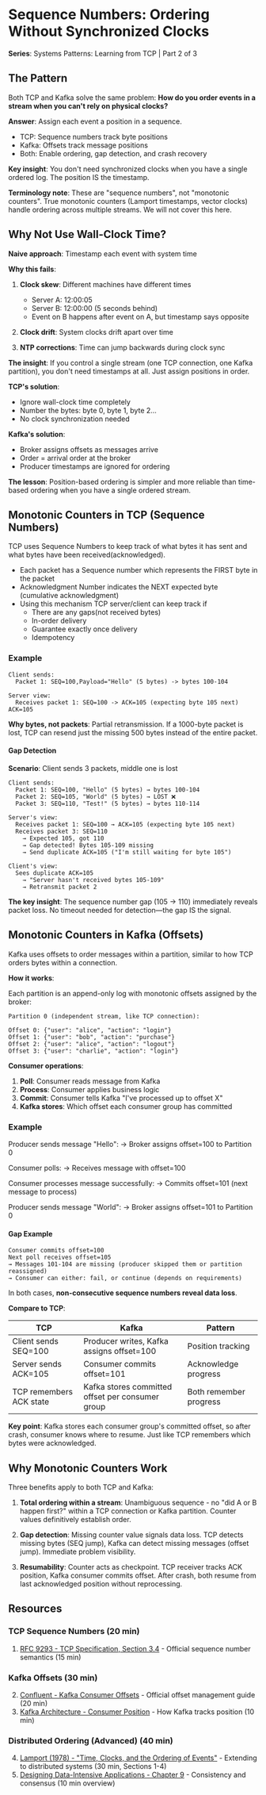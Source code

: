 # Sequence Numbers: Ordering Without Synchronized Clocks

**Series**: Systems Patterns: Learning from TCP | Part 2 of 3

## The Pattern

Both TCP and Kafka solve the same problem: **How do you order events in a stream when you can't rely on physical clocks?**

**Answer**: Assign each event a position in a sequence.

- TCP: Sequence numbers track byte positions
- Kafka: Offsets track message positions
- Both: Enable ordering, gap detection, and crash recovery

**Key insight**: You don't need synchronized clocks when you have a single ordered log. The position IS the timestamp.

**Terminology note**: These are "sequence numbers", not "monotonic counters". True monotonic counters (Lamport timestamps, vector clocks) handle ordering across multiple streams. We will not cover this here.

## Why Not Use Wall-Clock Time?

**Naive approach**: Timestamp each event with system time

**Why this fails**:

1. **Clock skew**: Different machines have different times
   - Server A: 12:00:05
   - Server B: 12:00:00 (5 seconds behind)
   - Event on B happens after event on A, but timestamp says opposite

2. **Clock drift**: System clocks drift apart over time

3. **NTP corrections**: Time can jump backwards during clock sync

**The insight**: If you control a single stream (one TCP connection, one Kafka partition), you don't need timestamps at all. Just assign positions in order.

**TCP's solution**:

- Ignore wall-clock time completely
- Number the bytes: byte 0, byte 1, byte 2...
- No clock synchronization needed

**Kafka's solution**:

- Broker assigns offsets as messages arrive
- Order = arrival order at the broker
- Producer timestamps are ignored for ordering

**The lesson**: Position-based ordering is simpler and more reliable than time-based ordering when you have a single ordered stream.

## Monotonic Counters in TCP (Sequence Numbers)

TCP uses Sequence Numbers to keep track of what bytes it has sent and what bytes have been received(acknowledged).

- Each packet has a Sequence number which represents the FIRST byte in the packet
- Acknowledgment Number indicates the NEXT expected byte (cumulative acknowledgment)
- Using this mechanism TCP server/client can keep track if
  - There are any gaps(not received bytes)
  - In-order delivery
  - Guarantee exactly once delivery
  - Idempotency

### Example

```
Client sends:
  Packet 1: SEQ=100,Payload="Hello" (5 bytes) -> bytes 100-104

Server view:
  Receives packet 1: SEQ=100 -> ACK=105 (expecting byte 105 next)
ACK=105
```

**Why bytes, not packets**: Partial retransmission. If a 1000-byte packet is lost, TCP can resend just the missing 500 bytes instead of the entire packet.

#### Gap Detection

**Scenario**: Client sends 3 packets, middle one is lost

```
Client sends:
  Packet 1: SEQ=100, "Hello" (5 bytes) → bytes 100-104
  Packet 2: SEQ=105, "World" (5 bytes) → LOST ❌
  Packet 3: SEQ=110, "Test!" (5 bytes) → bytes 110-114

Server's view:
  Receives packet 1: SEQ=100 → ACK=105 (expecting byte 105 next)
  Receives packet 3: SEQ=110 
    → Expected 105, got 110
    → Gap detected! Bytes 105-109 missing
    → Send duplicate ACK=105 ("I'm still waiting for byte 105")

Client's view:
  Sees duplicate ACK=105
    → "Server hasn't received bytes 105-109"
    → Retransmit packet 2
```

**The key insight**: The sequence number gap (105 → 110) immediately reveals packet loss. No timeout needed for detection—the gap IS the signal.

## Monotonic Counters in Kafka (Offsets)

Kafka uses offsets to order messages within a partition, similar to how TCP orders bytes within a connection.

**How it works**:

Each partition is an append-only log with monotonic offsets assigned by the broker:

```
Partition 0 (independent stream, like TCP connection):

Offset 0: {"user": "alice", "action": "login"}
Offset 1: {"user": "bob", "action": "purchase"}
Offset 2: {"user": "alice", "action": "logout"}
Offset 3: {"user": "charlie", "action": "login"}
```

**Consumer operations**:

1. **Poll**: Consumer reads message from Kafka
2. **Process**: Consumer applies business logic
3. **Commit**: Consumer tells Kafka "I've processed up to offset X"
4. **Kafka stores**: Which offset each consumer group has committed

### Example

Producer sends message "Hello":
→ Broker assigns offset=100 to Partition 0

Consumer polls:
→ Receives message with offset=100

Consumer processes message successfully:
→ Commits offset=101 (next message to process)

Producer sends message "World":
→ Broker assigns offset=101 to Partition 0

#### Gap Example

```
Consumer commits offset=100
Next poll receives offset=105
→ Messages 101-104 are missing (producer skipped them or partition reassigned)
→ Consumer can either: fail, or continue (depends on requirements)
```

In both cases, **non-consecutive sequence numbers reveal data loss**.

**Compare to TCP**:

| TCP | Kafka | Pattern |
|-----|-------|---------|
| Client sends SEQ=100 | Producer writes, Kafka assigns offset=100 | Position tracking |
| Server sends ACK=105 | Consumer commits offset=101 | Acknowledge progress |
| TCP remembers ACK state | Kafka stores committed offset per consumer group | Both remember progress |

**Key point**: Kafka stores each consumer group's committed offset, so after crash, consumer knows where to resume. Just like TCP remembers which bytes were acknowledged.

## Why Monotonic Counters Work

Three benefits apply to both TCP and Kafka:

1. **Total ordering within a stream**: Unambiguous sequence - no "did A or B happen first?" within a TCP connection or Kafka partition. Counter values definitively establish order.

2. **Gap detection**: Missing counter value signals data loss. TCP detects missing bytes (SEQ jump), Kafka can detect missing messages (offset jump). Immediate problem visibility.

3. **Resumability**: Counter acts as checkpoint. TCP receiver tracks ACK position, Kafka consumer commits offset. After crash, both resume from last acknowledged position without reprocessing.

## Resources

### TCP Sequence Numbers (20 min)

1. [RFC 9293 - TCP Specification, Section 3.4](https://datatracker.ietf.org/doc/html/rfc9293#section-3.4) - Official sequence number semantics (15 min)

### Kafka Offsets (30 min)

2. [Confluent - Kafka Consumer Offsets](https://docs.confluent.io/platform/current/clients/consumer.html#offset-management) - Official offset management guide (20 min)
3. [Kafka Architecture - Consumer Position](https://kafka.apache.org/documentation/#design_consumerposition) - How Kafka tracks position (10 min)

### Distributed Ordering (Advanced) (40 min)

4. [Lamport (1978) - "Time, Clocks, and the Ordering of Events"](https://lamport.azurewebsites.net/pubs/time-clocks.pdf) - Extending to distributed systems (30 min, Sections 1-4)
5. [Designing Data-Intensive Applications - Chapter 9](https://dataintensive.net/) - Consistency and consensus (10 min overview)

